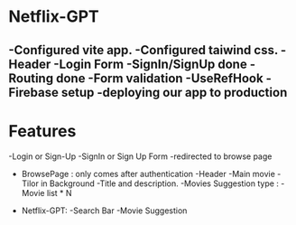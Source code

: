# Netflix-GPT
-Configured vite app.
-Configured taiwind css.
-Header
-Login Form
-SignIn/SignUp done
-Routing done
-Form validation
-UseRefHook
-Firebase setup 
-deploying our app to production
-


# Features
-Login or Sign-Up
  -SignIn or Sign Up Form
  -redirected to browse page

- BrowsePage : only comes after authentication 
 -Header
 -Main movie
   -Tilor in Background
   -Title and description.
   -Movies Suggestion type :
     -Movie list * N

- Netflix-GPT:
  -Search Bar
  -Movie Suggestion       